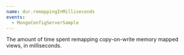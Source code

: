 ```yaml
---
name: dur.remappingInMilliseconds
events:
  - MongoConfigServerSample
---
```


The amount of time spent remapping copy-on-write memory mapped views, in milliseconds.